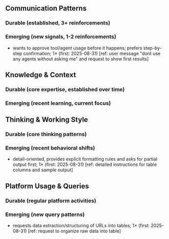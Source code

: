 ## Communication Patterns
### Durable (established, 3+ reinforcements)

### Emerging (new signals, 1-2 reinforcements)
- wants to approve tool/agent usage before it happens; prefers step-by-step confirmation; 1× (first: 2025-08-31) [ref: user message "dont use any agents without asking me" and request to show first results]

## Knowledge & Context
### Durable (core expertise, established over time)

### Emerging (recent learning, current focus)

## Thinking & Working Style
### Durable (core thinking patterns)

### Emerging (recent behavioral shifts)
- detail-oriented, provides explicit formatting rules and asks for partial output first; 1× (first: 2025-08-31) [ref: detailed instructions for table columns and sample output]

## Platform Usage & Queries
### Durable (regular platform activities)

### Emerging (new query patterns)
- requests data extraction/structuring of URLs into tables; 1× (first: 2025-08-31) [ref: request to organize raw data into table]